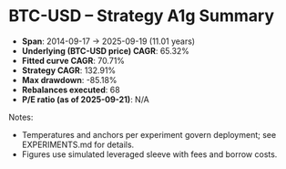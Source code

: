 # BTC-USD – Strategy A1g Summary

- **Span**: 2014-09-17 → 2025-09-19 (11.01 years)
- **Underlying (BTC-USD price) CAGR**: 65.32%
- **Fitted curve CAGR**: 70.71%
- **Strategy CAGR**: 132.91%
- **Max drawdown**: -85.18%
- **Rebalances executed**: 68
- **P/E ratio (as of 2025-09-21)**: N/A

Notes:

- Temperatures and anchors per experiment govern deployment; see EXPERIMENTS.md for details.
- Figures use simulated leveraged sleeve with fees and borrow costs.


